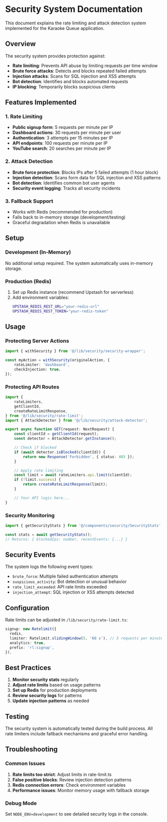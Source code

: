 # Security System Documentation

This document explains the rate limiting and attack detection system implemented for the Karaoke Queue application.

## Overview

The security system provides protection against:

- **Rate limiting**: Prevents API abuse by limiting requests per time window
- **Brute force attacks**: Detects and blocks repeated failed attempts
- **Injection attacks**: Scans for SQL injection and XSS attempts
- **Bot detection**: Identifies and blocks automated requests
- **IP blocking**: Temporarily blocks suspicious clients

## Features Implemented

### 1. Rate Limiting

- **Public signup form**: 5 requests per minute per IP
- **Dashboard actions**: 30 requests per minute per user
- **Authentication**: 3 attempts per 15 minutes per IP
- **API endpoints**: 100 requests per minute per IP
- **YouTube search**: 20 searches per minute per IP

### 2. Attack Detection

- **Brute force protection**: Blocks IPs after 5 failed attempts (1 hour block)
- **Injection detection**: Scans form data for SQL injection and XSS patterns
- **Bot detection**: Identifies common bot user agents
- **Security event logging**: Tracks all security incidents

### 3. Fallback Support

- Works with Redis (recommended for production)
- Falls back to in-memory storage (development/testing)
- Graceful degradation when Redis is unavailable

## Setup

### Development (In-Memory)

No additional setup required. The system automatically uses in-memory storage.

### Production (Redis)

1. Set up Redis instance (recommend Upstash for serverless)
2. Add environment variables:
   ```bash
   UPSTASH_REDIS_REST_URL="your-redis-url"
   UPSTASH_REDIS_REST_TOKEN="your-redis-token"
   ```

## Usage

### Protecting Server Actions

```typescript
import { withSecurity } from '@/lib/security/security-wrapper';

const myAction = withSecurity(originalAction, {
	rateLimiter: 'dashboard',
	checkInjection: true,
});
```

### Protecting API Routes

```typescript
import {
	rateLimiters,
	getClientId,
	createRateLimitResponse,
} from '@/lib/security/rate-limit';
import { AttackDetector } from '@/lib/security/attack-detector';

export async function GET(request: NextRequest) {
	const clientId = getClientId(request);
	const detector = AttackDetector.getInstance();

	// Check if blocked
	if (await detector.isBlocked(clientId)) {
		return new Response('Forbidden', { status: 403 });
	}

	// Apply rate limiting
	const limit = await rateLimiters.api.limit(clientId);
	if (!limit.success) {
		return createRateLimitResponse(limit);
	}

	// Your API logic here...
}
```

### Security Monitoring

```typescript
import { getSecurityStats } from '@/components/security/SecurityStats';

const stats = await getSecurityStats();
// Returns: { blockedIps: number, recentEvents: {...} }
```

## Security Events

The system logs the following event types:

- `brute_force`: Multiple failed authentication attempts
- `suspicious_activity`: Bot detection or unusual behavior
- `rate_limit_exceeded`: API rate limits exceeded
- `injection_attempt`: SQL injection or XSS attempts detected

## Configuration

Rate limits can be adjusted in `/lib/security/rate-limit.ts`:

```typescript
signup: new Ratelimit({
  redis,
  limiter: Ratelimit.slidingWindow(5, '60 s'), // 5 requests per minute
  analytics: true,
  prefix: 'rl:signup',
}),
```

## Best Practices

1. **Monitor security stats** regularly
2. **Adjust rate limits** based on usage patterns
3. **Set up Redis** for production deployments
4. **Review security logs** for patterns
5. **Update injection patterns** as needed

## Testing

The security system is automatically tested during the build process. All rate limiters include fallback mechanisms and graceful error handling.

## Troubleshooting

### Common Issues

1. **Rate limits too strict**: Adjust limits in rate-limit.ts
2. **False positive blocks**: Review injection detection patterns
3. **Redis connection errors**: Check environment variables
4. **Performance issues**: Monitor memory usage with fallback storage

### Debug Mode

Set `NODE_ENV=development` to see detailed security logs in the console.
